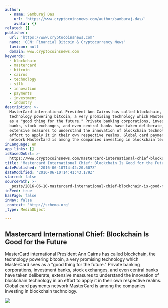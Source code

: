 ```yaml
---
author:
  - name: Samburaj Das
    url: 'https://www.cryptocoinsnews.com/author/samburaj-das/'
    avatar: {}
related: []
publisher:
  url: 'https://www.cryptocoinsnews.com'
  name: 'CCN: Financial Bitcoin & Cryptocurrency News'
  favicon: null
  domain: www.cryptocoinsnews.com
keywords:
  - blockchain
  - mastercard
  - bitcoin
  - cairns
  - technology
  - silk
  - innovation
  - payments
  - investment
  - industry
description: >-
  MasterCard international President Ann Cairns has called blockchain, the
  technology powering bitcoin, a very promising technology which MasterCard sees
  as a "good thing for the future." Private banking corporations, investment
  banks, stock exchanges, and even central banks have taken deliberate,
  extensive measures to understand the innovation of blockchain technology in an
  effort to apply it in their own respective realms. Global card payments
  network MasterCard is among the companies investing in blockchain technology.
inLanguage: en
app_links: []
isBasedOnUrl: >-
  https://www.cryptocoinsnews.com/mastercard-international-chief-blockchain-good-future/
title: 'Mastercard International Chief: Blockchain Is Good for the Future'
datePublished: '2016-06-10T14:42:20.607Z'
dateModified: '2016-06-10T14:41:43.179Z'
starred: false
sourcePath: >-
  _posts/2016-06-10-mastercard-international-chief-blockchain-is-good-for-the-f.md
inFeed: true
hasPage: false
inNav: false
_context: 'http://schema.org'
_type: MediaObject

---
```

<article style=""><h1>Mastercard International Chief: Blockchain Is Good for the Future</h1><p>MasterCard international President Ann Cairns has called blockchain, the technology powering bitcoin, a very promising technology which MasterCard sees as a "good thing for the future." Private banking corporations, investment banks, stock exchanges, and even central banks have taken deliberate, extensive measures to understand the innovation of blockchain technology in an effort to apply it in their own respective realms. Global card payments network MasterCard is among the companies investing in blockchain technology.</p><img src="https://www.cryptocoinsnews.com/wp-content/uploads/2015/10/mastercard.jpg" /></article>